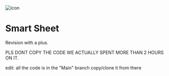 ![icon](https://github.com/user-attachments/assets/63b164ca-7024-47d4-9acd-17ae09bc4441)
# Smart Sheet

Revision with a plus.

PLS DONT COPY THE CODE WE ACTUALLY SPENT MORE THAN 2 HOURS ON IT.

edit: all the code is in the "Main" branch copy/clone it from there

